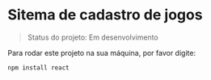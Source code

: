 <h1>Sitema de cadastro de jogos</h1>

> Status do projeto: Em desenvolvimento

Para rodar este projeto na sua máquina, por favor digite:

```
npm install react
```
